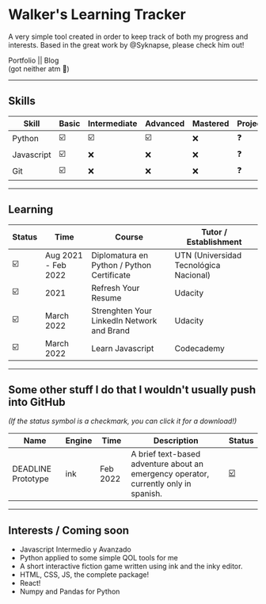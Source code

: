 # Walker's Learning Tracker
 A very simple tool created in order to keep track of both my progress and interests. Based in the great work by @Syknapse, please check him out!

Portfolio || Blog <br>
(got neither atm :woozy_face:)
___
## Skills
| Skill      | Basic                   | Intermediate            | Advanced                | Mastered | Project(s) |
| ---------- | ----------------------- | ----------------------- | ----------------------- | -------- | ---------- |
| Python     | :ballot_box_with_check: | :ballot_box_with_check: | :ballot_box_with_check: | :x:      | :question: |
| Javascript | :ballot_box_with_check: | :x:                     | :x:                     | :x:      | :question: |
| Git        | :ballot_box_with_check: | :x:                     | :x:                     | :x:      | :question: |
___
## Learning
| Status                  | Time                | Course                                     | Tutor / Establishment                  |
| ----------------------- | ------------------- | ------------------------------------------ | -------------------------------------- |
| :ballot_box_with_check: | Aug 2021 - Feb 2022 | Diplomatura en Python / Python Certificate | UTN (Universidad Tecnológica Nacional) |
| :ballot_box_with_check: | 2021                | Refresh Your Resume                        | Udacity                                |
| :ballot_box_with_check: | March 2022          | Strenghten Your LinkedIn Network and Brand | Udacity                                |
| :ballot_box_with_check: | March 2022          | Learn Javascript                           | Codecademy                             |
___
## Some other stuff I do that I wouldn't usually push into GitHub
*(If the status symbol is a checkmark, you can click it for a download!)*

| Name               | Engine | Time     | Description                                                                          | Status                                                            |
| ------------------ | ------ | -------- | ------------------------------------------------------------------------------------ | ----------------------------------------------------------------- |
| DEADLINE Prototype | ink    | Feb 2022 | A brief text-based adventure about an emergency operator, currently only in spanish. | [:ballot_box_with_check:](https://1ksteps.itch.io/deadline-alpha) |
___
## Interests / Coming soon
- Javascript Intermedio y Avanzado
- Python applied to some simple QOL tools for me
- A short interactive fiction game written using ink and the inky editor.
- HTML, CSS, JS, the complete package!
- React!
- Numpy and Pandas for Python